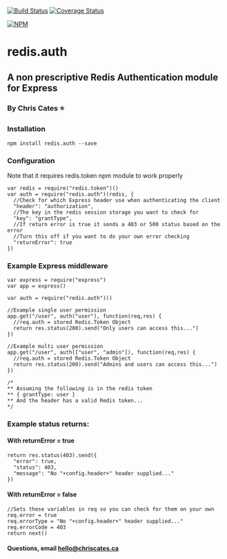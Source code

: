 [![Build Status](https://travis-ci.org/ChrisCates/redis.auth.svg?branch=master)](https://travis-ci.org/ChrisCates/redis.auth)
[![Coverage Status](https://coveralls.io/repos/github/ChrisCates/redis.auth/badge.svg?branch=master)](https://coveralls.io/github/ChrisCates/redis.auth?branch=master)

[![NPM](https://nodei.co/npm/redis.auth.png)](https://nodei.co/npm/redis.auth/)

# redis.auth
## A non prescriptive Redis Authentication module for Express
### By Chris Cates :star:

### Installation

```
npm install redis.auth --save
```

### Configuration

Note that it requires redis.token npm module to work properly

```
var redis = require("redis.token")()
var auth = require("redis.auth")(redis, {
  //Check for which Express header use when authenticating the client
  "header": "authorization",
  //The key in the redis session storage you want to check for
  "key": "grantType",
  //If return error is true it sends a 403 or 500 status based on the error
  //Turn this off if you want to do your own error checking
  "returnError": true
})
```

### Example Express middleware
```
var express = require("express")
var app = express()

var auth = require("redis.auth")()

//Example single user permission
app.get("/user", auth("user"), function(req,res) {
  //req.auth = stored Redis.Token Object
  return res.status(200).send("Only users can access this...")
})

//Example multi user permission
app.get("/user", auth(["user", "admin"]), function(req,res) {
  //req.auth = stored Redis.Token Object 
  return res.status(200).send("Admins and users can access this...")
})

/*
** Assuming the following is in the redis token
** { grantType: user }
** And the header has a valid Redis token...
*/
```

### Example status returns:
#### With returnError = true

```
return res.status(403).send({
  "error": true,
  "status": 403,
  "message": "No "+config.header+" header supplied..."
})
```

#### With returnError = false

```
//Sets these variables in req so you can check for them on your own
req.error = true
req.errorType = "No "+config.header+" header supplied..."
req.errorCode = 403
return next()
```

#### Questions, email hello@chriscates.ca
